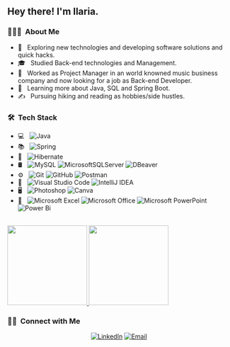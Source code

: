 <h2> Hey there! I'm Ilaria.</h2>

<h3> 👨🏻‍💻 &nbsp;About Me </h3>

- 🤔 &nbsp; Exploring new technologies and developing software solutions and quick hacks.
- 🎓 &nbsp; Studied Back-end technologies and Management.
- 💼 &nbsp; Worked as Project Manager in an world knowned music business company and now looking for a job as Back-end Developer.
- 🌱 &nbsp; Learning more about Java, SQL and Spring Boot.
- ✍️ &nbsp; Pursuing hiking and reading as hobbies/side hustles.

<h3> 🛠 &nbsp;Tech Stack</h3>

- 💻 &nbsp;
  ![Java](https://img.shields.io/badge/Java-ED8B00?style=for-the-badge&logo=openjdk&logoColor=white)
- 📚 &nbsp;
  ![Spring](https://img.shields.io/badge/spring-%236DB33F.svg?style=for-the-badge&logo=spring&logoColor=white)
- 🎋 &nbsp;
  ![Hibernate](https://img.shields.io/badge/Hibernate-59666C?style=for-the-badge&logo=Hibernate&logoColor=white)
- 🛢 &nbsp;
  ![MySQL](https://img.shields.io/badge/MySQL-005C84?style=for-the-badge&logo=mysql&logoColor=white)
  ![MicrosoftSQLServer](https://img.shields.io/badge/Microsoft_SQL_Server-CC2927?style=for-the-badge&logo=microsoft-sql-server&logoColor=white)
  ![DBeaver](https://img.shields.io/badge/dbeaver-382923?style=for-the-badge&logo=dbeaver&logoColor=white)
- ⚙️ &nbsp;
  ![Git](https://img.shields.io/badge/GIT-E44C30?style=for-the-badge&logo=git&logoColor=white)
  ![GitHub](https://img.shields.io/badge/GitHub-100000?style=for-the-badge&logo=github&logoColor=white)
  ![Postman](https://img.shields.io/badge/Postman-FF6C37?style=for-the-badge&logo=postman&logoColor=white)
- 🔧 &nbsp;
  ![Visual Studio Code](https://img.shields.io/badge/Visual_Studio_Code-0078D4?style=for-the-badge&logo=visual%20studio%20code&logoColor=white)
  ![IntelliJ IDEA](https://img.shields.io/badge/IntelliJIDEA-000000.svg?style=for-the-badge&logo=intellij-idea&logoColor=white)
- 🖥 &nbsp;
  ![Photoshop](https://img.shields.io/badge/Adobe%20Photoshop-31A8FF?style=for-the-badge&logo=Adobe%20Photoshop&logoColor=black)
  ![Canva](https://img.shields.io/badge/Canva-%2300C4CC.svg?style=for-the-badge&logo=Canva&logoColor=white)
- 🏢 &nbsp;
  ![Microsoft Excel](https://img.shields.io/badge/Microsoft_Excel-217346?style=for-the-badge&logo=microsoft-excel&logoColor=white)
  ![Microsoft Office](https://img.shields.io/badge/Microsoft_Office-D83B01?style=for-the-badge&logo=microsoft-office&logoColor=white)
  ![Microsoft PowerPoint](https://img.shields.io/badge/Microsoft_PowerPoint-B7472A?style=for-the-badge&logo=microsoft-powerpoint&logoColor=white)
  ![Power Bi](https://img.shields.io/badge/power_bi-F2C811?style=for-the-badge&logo=powerbi&logoColor=black)
  
<br/>

<a href="https://github.com/Ilaria-93">
  <img height="180em" src="https://github-readme-stats.vercel.app/api?username=Ilaria-93&theme=buefy&show_icons=true" />
  <img height="180em" src="https://github-readme-stats.vercel.app/api/top-langs/?username=Ilaria-93&theme=buefy&layout=compact" />
</a>

<br/>

<h3> 🤝🏻 &nbsp;Connect with Me </h3>

<p align="center">
<a href="https://www.linkedin.com/in/ilaria-faleschini-05598a32/"><img alt="LinkedIn" src="https://img.shields.io/badge/LinkedIn-Ilaria%20Faleschini-blue?style=flat-square&logo=linkedin"></a>
<a href="mailto:ilaria.faleschini@gmail.com"><img alt="Email" src="https://img.shields.io/badge/Email-ilaria.faleschini@gmail.com-blue?style=flat-square&logo=gmail"></a>
</p>

